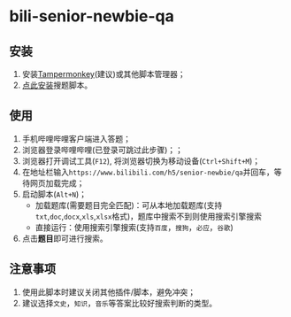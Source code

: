 # bili-senior-newbie-qa

## 安装

1. 安装[Tampermonkey](https://www.tampermonkey.net/index.php)(建议)或其他脚本管理器；
2. [点此安装](https://github.com/HCLonely/bili-senior-newbie-qa/blob/main/bili-senior-newbie-qa.user.js?raw=true)搜题脚本。

## 使用

1. 手机哔哩哔哩客户端进入答题；
2. 浏览器登录哔哩哔哩(已登录可跳过此步骤)；；
3. 浏览器打开调试工具(`F12`), 将浏览器切换为移动设备(`Ctrl+Shift+M`)；
4. 在地址栏输入`https://www.bilibili.com/h5/senior-newbie/qa`并回车，等待网页加载完成；
5. 启动脚本(`Alt+N`)；
    - 加载题库(需要题目完全匹配)：可从本地加载题库(支持`txt`,`doc`,`docx`,`xls`,`xlsx`格式)，题库中搜索不到则使用搜索引擎搜索
    - 直接运行：使用搜索引擎搜索(支持`百度`，`搜狗`，`必应`，`谷歌`)
6. 点击**题目**即可进行搜索。

## 注意事项

1. 使用此脚本时建议关闭其他插件/脚本，避免冲突；
2. 建议选择`文史`，`知识`，`音乐`等答案比较好搜索判断的类型。
